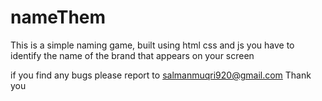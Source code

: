 # nameThem
This is a simple naming game, built using html css and js
you have to identify the name of the brand that appears on your screen

if you find any bugs please report to salmanmuqri920@gmail.com
Thank you
